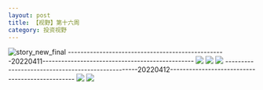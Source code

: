 ```yaml
---
layout: post
title: 【视野】第十六周
category: 投资视野
---
```

![story_new_final](http://r8s97vm6g.hd-bkt.clouddn.com/img/story_new_final_0322.png)
--------------------------------------------------20220411------------------------------------------------
![](http://r8s97vm6g.hd-bkt.clouddn.com/img/factors-220411-1.png)
![](http://r8s97vm6g.hd-bkt.clouddn.com/img/factors-220411-2.png)
![](http://r8s97vm6g.hd-bkt.clouddn.com/img/factors-220411-3.png)
--------------------------------------------------20220412------------------------------------------------
![](http://r8s97vm6g.hd-bkt.clouddn.com/img/factors-220413-1.png)
![](http://r8s97vm6g.hd-bkt.clouddn.com/img/factors-220413-2.png)

  




